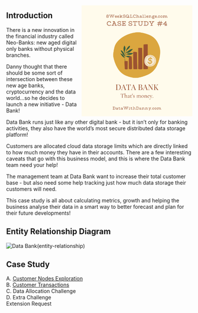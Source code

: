 <a href="https://8weeksqlchallenge.com/case-study-4/"> <img align="right" width="300" height="300" src="https://github.com/ChrisF03/Danny-Ma-SQL-Case-Studies-/blob/main/Solutions/Case%20Study%20%234%20-%20Data%20Bank/4.png"></a>

## Introduction
There is a new innovation in the financial industry called Neo-Banks: new aged digital only banks without physical branches.

Danny thought that there should be some sort of intersection between these new age banks, cryptocurrency and the data world…so he decides to launch a new initiative - Data Bank!

Data Bank runs just like any other digital bank - but it isn’t only for banking activities, they also have the world’s most secure distributed data storage platform!

Customers are allocated cloud data storage limits which are directly linked to how much money they have in their accounts. There are a few interesting caveats that go with this business model, and this is where the Data Bank team need your help!

The management team at Data Bank want to increase their total customer base - but also need some help tracking just how much data storage their customers will need.

This case study is all about calculating metrics, growth and helping the business analyse their data in a smart way to better forecast and plan for their future developments!

## Entity Relationship Diagram
![Data Bank(entity-relationship)](https://github.com/ChrisF03/Danny-Ma-SQL-Case-Studies-/assets/103148784/cd011a50-4e00-45d7-b468-7bb3c0300a47)

## Case Study
A. [Customer Nodes Exploration](https://github.com/ChrisF03/Danny-Ma-SQL-Case-Studies-/blob/main/Solutions/Case%20Study%20%234%20-%20Data%20Bank/solutions/(A)Customer_Nodes_Exploration.md) <br>
B. [Customer Transactions](https://github.com/ChrisF03/Danny-Ma-SQL-Case-Studies-/blob/main/Solutions/Case%20Study%20%234%20-%20Data%20Bank/solutions/(B)Customer_Transactions.md) <br>
C. Data Allocation Challenge <br>
D. Extra Challenge <br>
Extension Request <br>

